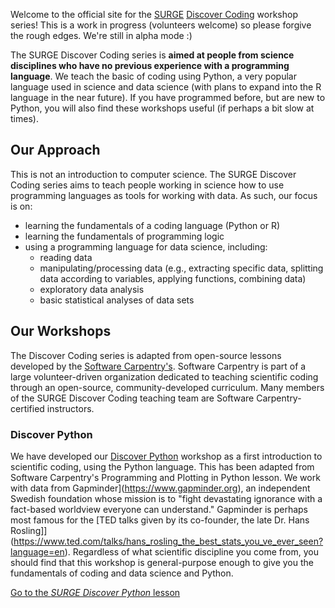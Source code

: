Welcome to the official site for the [SURGE](https://surgeinnovation.ca) [Discover Coding](https://surge-dalhousie.github.io/discover-coding/) workshop series! This is a work in progress (volunteers welcome) so please forgive the rough edges. We're still in alpha mode :)

The SURGE Discover Coding series is **aimed at people from science disciplines who have no previous experience with a programming language**. We teach the basic of coding using Python, a very popular language used in science and data science (with plans to expand into the R language in the near future). If you have programmed before, but are new to Python, you will also find these workshops useful (if perhaps a bit slow at times).

## Our Approach

This is not an introduction to computer science. The SURGE Discover Coding series aims to teach people working in science how to use programming languages as tools for working with data. As such, our focus is on:
- learning the fundamentals of a coding language (Python or R)
- learning the fundamentals of programming logic
- using a programming language for data science, including:
    - reading data
    - manipulating/processing data (e.g., extracting specific data, splitting data according to variables, applying functions, combining data)
    - exploratory data analysis
    - basic statistical analyses of data sets

## Our Workshops

The Discover Coding series is adapted from open-source lessons developed by the [Software Carpentry's](https://software-carpentry.org/lessons/). Software Carpentry is part of a large volunteer-driven organization dedicated to teaching scientific coding through an open-source, community-developed curriculum. Many members of the SURGE Discover Coding teaching team are Software Carpentry-certified instructors.

### Discover Python

We have developed our [Discover Python](https://surge-dalhousie.github.io/discover-python-gapminder/) workshop as a first introduction to scientific coding, using the Python language. This has been adapted from Software Carpentry's Programming and Plotting in Python lesson. We work with data from Gapminder](https://www.gapminder.org), an independent Swedish foundation whose mission is to "fight devastating ignorance with a fact-based worldview everyone can understand." Gapminder is perhaps most famous for the [TED talks given by its co-founder, the late Dr. Hans Rosling]](https://www.ted.com/talks/hans_rosling_the_best_stats_you_ve_ever_seen?language=en). Regardless of what scientific discipline you come from, you should find that this workshop is general-purpose enough to give you the fundamentals of coding and data science and Python.

[Go to the *SURGE Discover Python* lesson](https://surge-dalhousie.github.io/discover-python-gapminder/)
